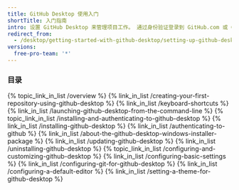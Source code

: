 ```yaml
---
title: GitHub Desktop 使用入门
shortTitle: 入门指南
intro: 设置 GitHub Desktop 来管理项目工作。 通过身份验证登录到 GitHub.com 或 GitHub Enterprise Server，确保应用程序为最新版本，然后审查您的偏好设置。
redirect_from:
  - /desktop/getting-started-with-github-desktop/setting-up-github-desktop/
versions:
  free-pro-team: '*'
---
```



### 目录

{% topic_link_in_list /overview %}
    {% link_in_list /creating-your-first-repository-using-github-desktop %}
    {% link_in_list /keyboard-shortcuts %}
    {% link_in_list /launching-github-desktop-from-the-command-line %}
{% topic_link_in_list /installing-and-authenticating-to-github-desktop %}
    {% link_in_list /installing-github-desktop %}
    {% link_in_list /authenticating-to-github %}
    {% link_in_list /about-the-github-desktop-windows-installer-package %}
    {% link_in_list /updating-github-desktop %}
    {% link_in_list /uninstalling-github-desktop %}
{% topic_link_in_list /configuring-and-customizing-github-desktop %}
    {% link_in_list /configuring-basic-settings %}
    {% link_in_list /configuring-git-for-github-desktop %}
    {% link_in_list /configuring-a-default-editor %}
    {% link_in_list /setting-a-theme-for-github-desktop %}
